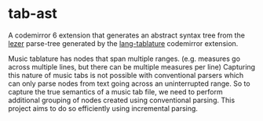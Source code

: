 # tab-ast
A codemirror 6 extension that generates an abstract syntax tree from the [lezer](https://lezer.codemirror.net/) parse-tree generated by the [lang-tablature](https://github.com/Stan15/lang-tablature) codemirror extension.

Music tablature has nodes that span multiple ranges. (e.g. measures go across multiple lines, but there can be multiple measures per line) Capturing this nature of music tabs is not possible with conventional parsers which can only parse nodes from text going across an uninterrupted range. So to capture the true semantics of a music tab file, we need to perform additional grouping of nodes created using conventional parsing. This project aims to do so efficiently using incremental parsing.
